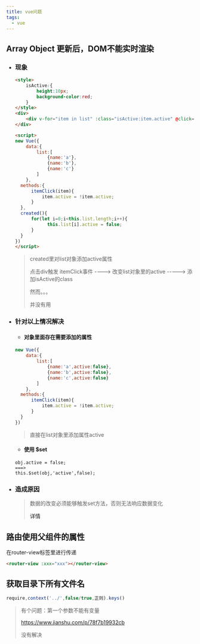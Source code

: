 ```yaml
---
title: vue问题
tags: 
  - vue
---
```


## Array  Object  更新后，DOM不能实时渲染

- ### 现象

  ```html
  <style>
      isActive:{
          height:10px;
          background-color:red;
      }
  </style>
  <div>
      <div v-for="item in list" :class="isActive:item.active" @click="itemClick(item)"></div>
  </div>
  
  <script>
  new Vue({
      data:{
          list:[
              {name:'a'},
              {name:'b'},
              {name:'c'}
          ]
      },
  	methods:{
  		itemClick(item){
  			item.active = !item.active;
  		}
  	},
  	created(){
  		for(let i=0;i<this.list.length;i++){
              this.list[i].active = false;                    
  		}
  	}
  })
  </script>
  ```

  > created里对list对象添加active属性
  >
  > 点击div触发 itemClick事件 ---->  改变list对象里的active  ----->  添加isActive的class
  >
  >  
  >
  > 然而。。。
  >
  > 并没有用

- ### 针对以上情况解决

  - #### 对象里面存在需要添加的属性

  ```js
  new Vue({
      data:{
          list:[
              {name:'a',active:false},
              {name:'b',active:false},
              {name:'c',active:false}
          ]
      },
  	methods:{
  		itemClick(item){
  			item.active = !item.active;
  		}
  	}
  })
  ```

  > 直接在list对象里添加属性active

  - #### 使用 $set

  ````
  obj.active = false;
  ===>
  this.$set(obj,'active',false); 
  ````

- ### 造成原因

  > 数据的改变必须能够触发set方法，否则无法响应数据变化
  >
  > <a href="https://blog.csdn.net/zifeiyu130/article/details/78950244?utm_source=blogxgwz1" style="text-decoration:none;">详情</a>



## 路由使用父组件的属性

在router-view标签里进行传递

````````html
<router-view :xxx="xxx"></router-view>
````````



## 获取目录下所有文件名

```js
require,context('../',false/true,正则).keys()
```

> 有个问题：第一个参数不能有变量
>
> https://www.jianshu.com/p/78f7b19932cb
>
> 没有解决